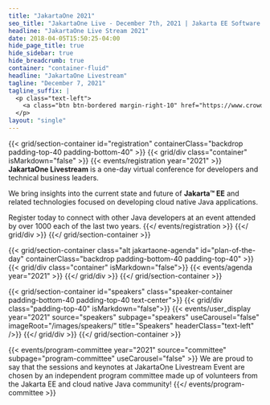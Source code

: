 ```yaml
---
title: "JakartaOne 2021"
seo_title: "JakartaOne Live - December 7th, 2021 | Jakarta EE Software | Cloud Native"
headline: "JakartaOne Live Stream 2021"
date: 2018-04-05T15:50:25-04:00
hide_page_title: true
hide_sidebar: true
hide_breadcrumb: true
container: "container-fluid"
headline: "JakartaOne Livestream"
tagline: "December 7, 2021"
tagline_suffix: |
  <p class="text-left">
    <a class="btn btn-bordered margin-right-10" href="https://www.crowdcast.io/e/jakartaone-livestream-2">Register now</a>
  </p>
layout: "single"
---
```


<!-- Add registration using legacy CSS -->
{{< grid/section-container id="registration" containerClass="backdrop padding-top-40 padding-bottom-40" >}}
  {{< grid/div class="container" isMarkdown="false" >}}
    {{< events/registration year="2021" >}}
**JakartaOne Livestream** is a one-day virtual conference for developers and technical business leaders.

We bring insights into the current state and future of **Jakarta™ EE** and related technologies focused on developing cloud native Java applications.

Register today to connect with other Java developers at an event attended by over 1000 each of the last two years.
    {{</ events/registration >}}
  {{</ grid/div >}}
{{</ grid/section-container >}}

<!-- Add agenda section -->
{{< grid/section-container class="alt jakartaone-agenda" id="plan-of-the-day" containerClass="backdrop padding-bottom-40 padding-top-40" >}}
  {{< grid/div class="container" isMarkdown="false">}}
    {{< events/agenda year="2021" >}}
  {{</ grid/div >}}
{{</ grid/section-container >}}

<!-- Add speakers section -->
{{< grid/section-container id="speakers" class="speaker-container padding-bottom-40 padding-top-40 text-center">}}
  {{< grid/div class="padding-top-40" isMarkdown="false">}}
    {{< events/user_display year="2021" source="speakers" subpage="speakers" useCarousel="false" imageRoot="/images/speakers/" title="Speakers" headerClass="text-left" />}}
  {{</ grid/div >}}
{{</ grid/section-container >}}

<!-- Add user carousel for committee -->
{{< events/program-committee  year="2021"  source="committee" subpage="program-committee" useCarousel="false" >}}
We are proud to say that the sessions and keynotes at JakartaOne Livestream Event are chosen by an independent program committee made up of volunteers from the Jakarta EE and cloud native Java community!
{{</ events/program-committee >}}
